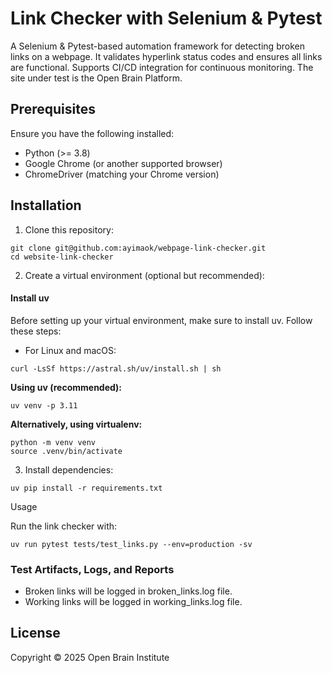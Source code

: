 # Link Checker with Selenium & Pytest

A Selenium &amp; Pytest-based automation framework for detecting broken links on a webpage. It validates hyperlink status codes and ensures all links are functional. Supports CI/CD integration for continuous monitoring.
The site under test is the Open Brain Platform. 


## Prerequisites

Ensure you have the following installed:

- Python (>= 3.8)
- Google Chrome (or another supported browser)
- ChromeDriver (matching your Chrome version)

## Installation

1. Clone this repository:

```
git clone git@github.com:ayimaok/webpage-link-checker.git
cd website-link-checker
```

2. Create a virtual environment (optional but recommended):

#### Install uv
Before setting up your virtual environment, make sure to install uv.
Follow these steps:

- For Linux and macOS:
```
curl -LsSf https://astral.sh/uv/install.sh | sh
```

**Using uv (recommended):**

```uv venv -p 3.11```

**Alternatively, using virtualenv:**

```
python -m venv venv
source .venv/bin/activate  
```

3. Install dependencies:
```
uv pip install -r requirements.txt
```
Usage

Run the link checker with:
```
uv run pytest tests/test_links.py --env=production -sv

```
### Test Artifacts, Logs, and Reports
* Broken links will be logged in broken_links.log file.
* Working links will be logged in working_links.log file.

## License

Copyright © 2025 Open Brain Institute

